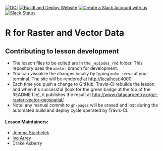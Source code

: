 [![DOI](https://zenodo.org/badge/44772343.svg)](https://zenodo.org/badge/latestdoi/44772343)
[![Buildl and Deploy Website](https://github.com/datacarpentry/r-raster-vector-geospatial/actions/workflows/website.yml/badge.svg)](https://github.com/datacarpentry/r-raster-vector-geospatial/actions/workflows/website.yml)
[![Create a Slack Account with us](https://img.shields.io/badge/Create_Slack_Account-The_Carpentries-071159.svg)](https://swc-slack-invite.herokuapp.com/)
[![Slack Status](https://img.shields.io/badge/Slack_Channel-dc--geospatial-E01563.svg)](https://swcarpentry.slack.com/messages/C9ME7G5RD)


# R for Raster and Vector Data

## Contributing to lesson development

* The lesson files to be edited are in the `_epiodes_rmd` folder. This repository uses the `master` branch for development.
* You can visualize the changes locally by typing `make serve` at your terminal. The site will be rendered at <http://localhost:4000>
* Each time you push a change to GitHub, Travis-CI rebuilds the lesson, and when it's successful (look for the green badge at the top of the README file), it publishes the result at <http://www.datacarpentry.org/r-raster-vector-geospatial/>
* Note: any manual commit to `gh-pages` will be erased and lost during the automated build and deploy cycle operated by Travis-CI.



#### Lesson Maintainers:

* [Jemma Stachelek][stachelek_jemma]
* [Ivo Arrey][arreyves]
* Drake Asberry

[stachelek_jemma]: https://carpentries.org/instructors/#jsta
[arreyves]: https://carpentries.org/instructors/#arreyves
